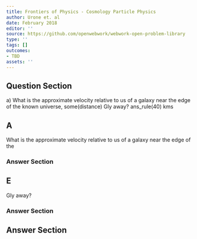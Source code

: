 ```yaml
---
title: Frontiers of Physics - Cosmology Particle Physics
author: Urone et. al
date: February 2018
editor: ''
source: https://github.com/openwebwork/webwork-open-problem-library
type: ''
tags: []
outcomes:
- TBD
assets: ''
---
```


## Question Section 

a) What is the approximate velocity relative to us of a galaxy near the edge of the
known universe, some(distance) Gly away? 
ans_rule(40) kms

## A
What is the approximate velocity relative to us of a galaxy near the edge of the
### Answer Section
## E
Gly away? 
### Answer Section


## Answer Section

